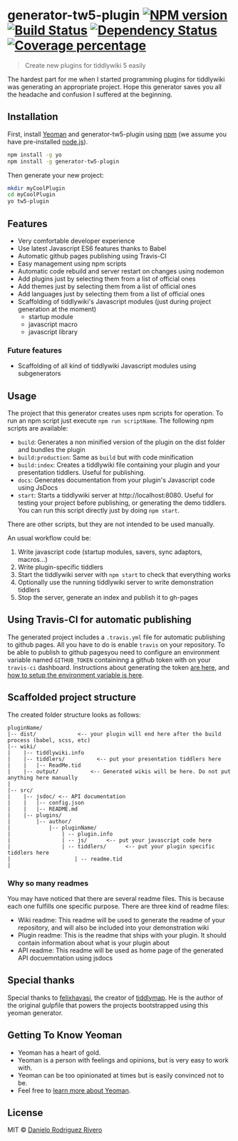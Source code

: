 # generator-tw5-plugin [![NPM version][npm-image]][npm-url] [![Build Status][travis-image]][travis-url] [![Dependency Status][daviddm-image]][daviddm-url] [![Coverage percentage][coveralls-image]][coveralls-url]
> Create new plugins for tiddlywiki 5 easily

The hardest part for me when I started programming plugins for tiddlywiki was generating an appropriate project.
Hope this generator saves you all the headache and confusion I suffered at the beginning.

## Installation

First, install [Yeoman](http://yeoman.io) and generator-tw5-plugin using [npm](https://www.npmjs.com/) (we assume you have pre-installed [node.js](https://nodejs.org/)).

```bash
npm install -g yo
npm install -g generator-tw5-plugin
```

Then generate your new project:

```bash
mkdir myCoolPlugin
cd myCoolPlugin
yo tw5-plugin
```

## Features

* Very comfortable developer experience
* Use latest Javascript ES6 features thanks to Babel
* Automatic github pages publishing using Travis-CI
* Easy management using npm scripts
* Automatic code rebuild and server restart on changes using nodemon
* Add plugins just by selecting them from a list of official ones
* Add themes just by selecting them from a list of official ones
* Add languages just by selecting them from a list of official ones
* Scaffolding of tiddlywiki's Javascript modules (just during project generation at the moment)
  * startup module
  * javascript macro
  * javascript library

### Future features

* Scaffolding of all kind of tiddlywiki Javascript modules using subgenerators

## Usage

The project that this generator creates uses npm scripts for operation.
To run an npm script just execute `npm run scriptName`. The following npm scripts are available:

* `build`: Generates a non minified version of the plugin on the dist folder and bundles the plugin
* `build:production`: Same as `build` but with code minification
* `build:index`: Creates a tiddlywiki file containing your plugin and your presentation tiddlers. Useful for publishing.
* `docs`: Generates documentation from your plugin's Javascript code using JsDocs
* `start`: Starts a tiddlywiki server at http://localhost:8080. Useful for testing your project before publishing, or generating the demo tiddlers. You can run this script directly just by doing `npm start`.

There are other scripts, but they are not intended to be used manually.

An usual workflow could be:

1. Write javascript code (startup modules, savers, sync adaptors, macros...)
1. Write plugin-specific tiddlers
1. Start the tiddlywiki server with `npm start` to check that everything works
1. Optionally use the running tiddlywiki server to write demonstration tiddlers
1. Stop the server, generate an index and publish it to gh-pages

## Using Travis-CI for automatic publishing

The generated project includes a `.travis.yml` file for automatic publishing to github pages.
All you have to do is enable `travis` on your repository.
To be able to publish to github pagesyou need to configure an environment variable
named `GITHUB_TOKEN` containinng a github token with on your `travis-ci` dashboard.
Instructions about generating the token [are here](https://docs.travis-ci.com/user/deployment/pages/#Setting-the-GitHub-token), and [how to setup the environment variable is here](https://docs.travis-ci.com/user/environment-variables#Defining-Variables-in-Repository-Settings).

## Scaffolded project structure

The created folder structure looks as follows:

```text
pluginName/
|-- dist/             <-- your plugin will end here after the build process (babel, scss, etc)
|-- wiki/
|    |-- tiddlywiki.info
|    |-- tiddlers/          <-- put your presentation tiddlers here
|    |   |-- ReadMe.tid
|    |-- output/          <-- Generated wikis will be here. Do not put anything here manually
|
|-- src/
|    |-- jsdoc/ <-- API documentation
|    |   |-- config.json
|    |   |-- README.md
|    |-- plugins/
|        |-- author/
|            |-- pluginName/
|                | -- plugin.info
|                | -- js/      <-- put your javascript code here
|                | -- tiddlers/      <-- put your plugin specific tiddlers here
|                    | -- readme.tid
|
```

### Why so many readmes

You may have noticed that there are several readme files.
This is because each one fulfills one specific purpose. There are three kind of readme files:

- Wiki readme: This readme will be used to generate the readme of your repository, and will also be included into your demonstration wiki
- Plugin readme: This is the readme that ships with your plugin. It should contain information about what is your plugin about
- API readme: This readme will be used as home page of the generated API docuemntation using jsdocs

## Special thanks
Special thanks to [felixhayasi](https://github.com/felixhayashi), the creator of [tiddlymap](http://tiddlymap.org).
He is the author of the original gulpfile that powers the projects bootstrapped using this yeoman generator.

## Getting To Know Yeoman

 * Yeoman has a heart of gold.
 * Yeoman is a person with feelings and opinions, but is very easy to work with.
 * Yeoman can be too opinionated at times but is easily convinced not to be.
 * Feel free to [learn more about Yeoman](http://yeoman.io/).

## License

MIT © [Danielo Rodriguez Rivero](danielorodriguezrivero.com)


[npm-image]: https://badge.fury.io/js/generator-tw5-plugin.svg
[npm-url]: https://npmjs.org/package/generator-tw5-plugin
[travis-image]: https://travis-ci.org/danielo515/generator-tw5-plugin.svg?branch=master
[travis-url]: https://travis-ci.org/danielo515/generator-tw5-plugin
[daviddm-image]: https://david-dm.org/danielo515/generator-tw5-plugin.svg?theme=shields.io
[daviddm-url]: https://david-dm.org/danielo515/generator-tw5-plugin
[coveralls-image]: https://coveralls.io/repos/danielo515/generator-tw5-plugin/badge.svg
[coveralls-url]: https://coveralls.io/r/danielo515/generator-tw5-plugin
